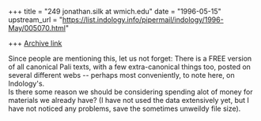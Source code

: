 +++
title = "249 jonathan.silk at wmich.edu"
date = "1996-05-15"
upstream_url = "https://list.indology.info/pipermail/indology/1996-May/005070.html"

+++
[Archive link](https://list.indology.info/pipermail/indology/1996-May/005070.html)

Since people are mentioning this, let us not forget:
There is a FREE version of all canonical Pali texts, with a few
extra-canonical things too, posted on several different webs -- perhaps most
conveniently, to note here, on Indology's.  
Is there some reason we should be considering spending alot of money for
materials we already have?  (I have not used the data extensively yet, but I
have not noticed any problems, save the sometimes unweildy file size).




